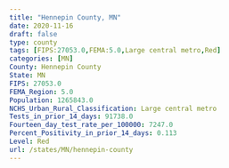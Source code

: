 ```yaml
---
title: "Hennepin County, MN"
date: 2020-11-16
draft: false
type: county
tags: [FIPS:27053.0,FEMA:5.0,Large central metro,Red]
categories: [MN]
County: Hennepin County
State: MN
FIPS: 27053.0
FEMA_Region: 5.0
Population: 1265843.0
NCHS_Urban_Rural_Classification: Large central metro
Tests_in_prior_14_days: 91738.0
Fourteen_day_test_rate_per_100000: 7247.0
Percent_Positivity_in_prior_14_days: 0.113
Level: Red
url: /states/MN/hennepin-county
---
```



